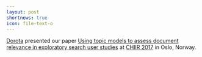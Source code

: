 ```yaml
---
layout: post
shortnews: true
icon: file-text-o
---
```

[Dorota][] presented our paper
[Using topic models to assess document relevance in exploratory search user studies][paper]
at [CHIIR 2017][chiir] in Oslo, Norway.

[dorota]: https://twitter.com/dorota_glowacka
[paper]: http://doi.acm.org/10.1145/3020165.3022141
[chiir]: http://sigir.org/chiir2017/


